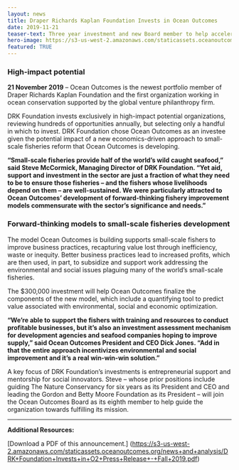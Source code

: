 ```yaml
---
layout: news
title: Draper Richards Kaplan Foundation Invests in Ocean Outcomes
date: 2019-11-21
teaser-text: Three year investment and new Board member to help accelerate solutions for small-scale fishing.
hero-image: https://s3-us-west-2.amazonaws.com/staticassets.oceanoutcomes.org/news+and+analysis/hero+images/DRKF-invests-in-O2-hero.jpg
featured: TRUE
---
```

### High-impact potential

**21 November 2019** – Ocean Outcomes is the newest portfolio member of Draper Richards Kaplan Foundation and the first organization working in ocean conservation supported by the global venture philanthropy firm.

DRK Foundation invests exclusively in high-impact potential organizations, reviewing hundreds of opportunities annually, but selecting only a handful in which to invest. DRK Foundation chose Ocean Outcomes as an investee given the potential impact of a new economics-driven approach to small-scale fisheries reform that Ocean Outcomes is developing.

**“Small-scale fisheries provide half of the world’s wild caught seafood,” said Steve McCormick, Managing Director of DRK Foundation. “Yet aid, support and investment in the sector are just a fraction of what they need to be to ensure those fisheries – and the fishers whose livelihoods depend on them – are well-sustained. We were particularly attracted to Ocean Outcomes’ development of forward-thinking fishery improvement models commensurate with the sector’s significance and needs.”**

### Forward-thinking models to small-scale fisheries development

The model Ocean Outcomes is building supports small-scale fishers to improve business practices, recapturing value lost through inefficiency, waste or inequity. Better business practices lead to increased profits, which are then used, in part, to subsidize and support work addressing the environmental and social issues plaguing many of the world’s small-scale fisheries.

The $300,000 investment will help Ocean Outcomes finalize the components of the new model, which include a quantifying tool to predict value associated with environmental, social and economic optimization.

**“We’re able to support the fishers with training and resources to conduct profitable businesses, but it’s also an investment assessment mechanism for development agencies and seafood companies hoping to improve supply,” said Ocean Outcomes President and CEO Dick Jones. “Add in that the entire approach incentivizes environmental and social improvement and it’s a real win-win-win solution.”**

A key focus of DRK Foundation’s investments is entrepreneurial support and mentorship for social innovators. Steve – whose prior positions include guiding The Nature Conservancy for six years as its President and CEO and leading the Gordon and Betty Moore Foundation as its President – will join the Ocean Outcomes Board as its eighth member to help guide the organization towards fulfilling its mission.

----

**Additional Resources:**

[Download a PDF of this announcement.] (https://s3-us-west-2.amazonaws.com/staticassets.oceanoutcomes.org/news+and+analysis/DRK+Foundation+Invests+in+O2+Press+Release+-+Fall+2019.pdf)

